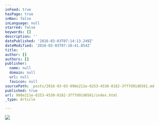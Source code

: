 ```yaml
---
inFeed: true
hasPage: true
inNav: false
inLanguage: null
starred: false
keywords: []
description: ''
datePublished: '2016-03-03T07:14:13.249Z'
dateModified: '2016-03-03T07:10:41.854Z'
title: ''
author: []
authors: []
publisher:
  name: null
  domain: null
  url: null
  favicon: null
sourcePath: _posts/2016-03-03-998e211e-6253-4530-8182-3ff7d91d6561.md
published: true
url: 998e211e-6253-4530-8182-3ff7d91d6561/index.html
_type: Article

---
```

![](https://the-grid-user-content.s3-us-west-2.amazonaws.com/d5b056fa-6750-4dde-9581-625fdd841342.jpg)